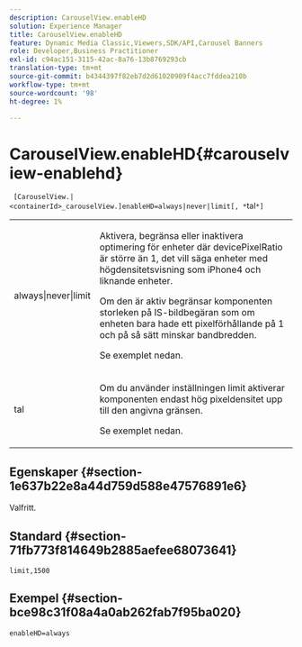 ```yaml
---
description: CarouselView.enableHD
solution: Experience Manager
title: CarouselView.enableHD
feature: Dynamic Media Classic,Viewers,SDK/API,Carousel Banners
role: Developer,Business Practitioner
exl-id: c94ac151-3115-42ac-8a76-13b8769293cb
translation-type: tm+mt
source-git-commit: b4344397f82eb7d2d61020909f4acc7fddea210b
workflow-type: tm+mt
source-wordcount: '98'
ht-degree: 1%

---
```


# CarouselView.enableHD{#carouselview-enablehd}

` [CarouselView.|<containerId>_carouselView.]enableHD=always|never|limit[, *`tal`*]`

<table id="table_0BEA0B5FFDF64E5594B534B2A87A6D88"> 
 <tbody> 
  <tr> 
   <td colname="col1"> <p> <span class="codeph"> always|never|limit</span> </p> </td> 
   <td colname="col2"> <p> Aktivera, begränsa eller inaktivera optimering för enheter där <span class="codeph"> devicePixelRatio</span> är större än <span class="codeph"> 1</span>, det vill säga enheter med högdensitetsvisning som iPhone4 och liknande enheter. </p> <p>Om den är aktiv begränsar komponenten storleken på IS-bildbegäran som om enheten bara hade ett pixelförhållande på <span class="codeph"> 1</span> och på så sätt minskar bandbredden. </p> <p>Se exemplet nedan. </p> </td> 
  </tr> 
  <tr> 
   <td colname="col1"> <p> <span class="codeph"><span class="varname"> tal</span></span> </p> </td> 
   <td colname="col2"> <p> Om du använder inställningen <span class="codeph"> limit</span> aktiverar komponenten endast hög pixeldensitet upp till den angivna gränsen. </p> <p>Se exemplet nedan. </p> </td> 
  </tr> 
 </tbody> 
</table>

## Egenskaper {#section-1e637b22e8a44d759d588e47576891e6}

Valfritt.

## Standard {#section-71fb773f814649b2885aefee68073641}

`limit,1500`

## Exempel {#section-bce98c31f08a4a0ab262fab7f95ba020}

`enableHD=always`
